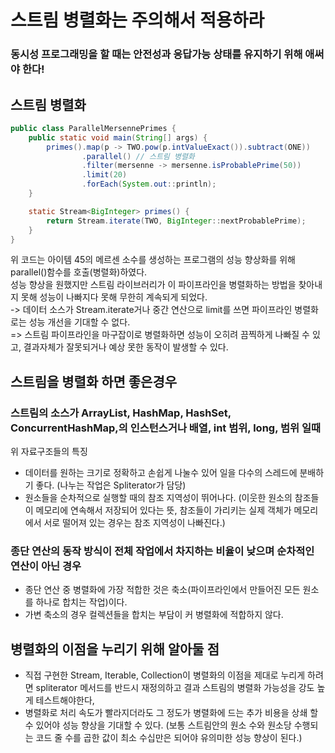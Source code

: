 스트림 병렬화는 주의해서 적용하라
=
### 동시성 프로그래밍을 할 때는 안전성과 응답가능 상태를 유지하기 위해 애써야 한다!
## 스트림 병렬화
```java
public class ParallelMersennePrimes {
    public static void main(String[] args) {
        primes().map(p -> TWO.pow(p.intValueExact()).subtract(ONE))
                .parallel() // 스트림 병렬화
                .filter(mersenne -> mersenne.isProbablePrime(50))
                .limit(20)
                .forEach(System.out::println);
    }

    static Stream<BigInteger> primes() {
        return Stream.iterate(TWO, BigInteger::nextProbablePrime);
    }
}
```
위 코드는 아이템 45의 메르센 소수를 생성하는 프로그램의 성능 향상화를 위해 parallel()함수를 호출(병렬화)하였다.\
성능 향상을 원했지만 스트림 라이브러리가 이 파이프라인을 병렬화하는 방법을 찾아내지 못해 성능이 나빠지다 못해 무한히 계속되게 되었다.\
-> 데이터 소스가 Stream.iterate거나 중간 연산으로 limit를 쓰면 파이프라인 병렬화로는 성능 개선을 기대할 수 없다.\
=> 스트림 파이프라인을 마구잡이로 병렬화하면 성능이 오히려 끔찍하게 나빠질 수 있고, 결과자체가 잘못되거나 예상 못한 동작이 발생할 수 있다.

## 스트림을 병렬화 하면 좋은경우
### 스트림의 소스가 ArrayList, HashMap, HashSet, ConcurrentHashMap,의 인스턴스거나 배열, int 범위, long, 범위 일때
위 자료구조들의 특징
- 데이터를 원하는 크기로 정확하고 손쉽게 나눌수 있어 일을 다수의 스레드에 분배하기 좋다. (나누는 작업은 Spliterator가 담당)
- 원소들을 순차적으로 실행할 때의 참조 지역성이 뛰어나다. 
(이웃한 원소의 참조들이 메모리에 연속해서 저장되어 있다는 뜻, 참조들이 가리키는 실제 객체가 메모리에서 서로 떨어져 있는 경우는 참조 지역성이 나빠진다.)
### 종단 연산의 동작 방식이 전체 작업에서 차지하는 비율이 낮으며 순차적인 연산이 아닌 경우
- 종단 연산 중 병렬화에 가장 적합한 것은 축소(파이프라인에서 만들어진 모든 원소를 하나로 합치는 작업)이다.
- 가변 축소의 경우 컬렉션들을 합치는 부담이 커 병렬화에 적합하지 않다.
## 병렬화의 이점을 누리기 위해 알아둘 점
- 직접 구현한 Stream, Iterable, Collection이 병렬화의 이점을 제대로 누리게 하려면 spliterator 메서드를 반드시 재정의하고 결과 스트림의 병렬화 가능성을 강도 높게 테스트해야한다,
- 병렬화로 처리 속도가 빨라지더라도 그 정도가 병렬화에 드는 추가 비용을 상쇄 할 수 있어야 성능 향상을 기대할 수 있다. 
(보통 스트림안의 원소 수와 원소당 수행되는 코드 줄 수를 곱한 값이 최소 수십만은 되어야 유의미한 성능 향상이 된다.)
